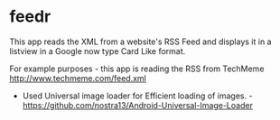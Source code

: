 feedr
=====

This app reads the XML from a website's RSS Feed and displays it in a listview in a Google now type Card Like format.


For example purposes - this app is reading the RSS from TechMeme http://www.techmeme.com/feed.xml

- Used Universal image loader for Efficient loading of images. - https://github.com/nostra13/Android-Universal-Image-Loader
